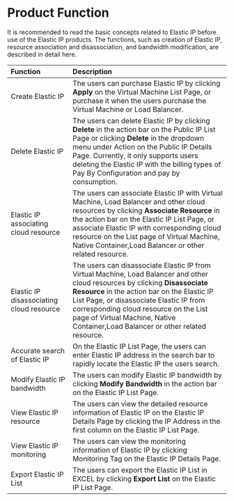 # Product Function

It is recommended to read the basic concepts related to Elastic IP before use of the Elastic IP products. The functions, such as creation of Elastic IP, resource association and disassociation, and bandwidth modification, are described in detail here.

| Function | Description |
| :- | :- |
| Create Elastic IP | The users can purchase Elastic IP by clicking **Apply** on the Virtual Machine List Page, or purchase it when the users purchase the Virtual Machine or Load Balancer.
| Delete Elastic IP | The users can delete Elastic IP by clicking **Delete** in the action bar on the Public IP List Page or clicking **Delete** in the dropdown menu under Action on the Public IP Details Page. Currently, it only supports users deleting the Elastic IP with the billing types of Pay By Configuration and pay by consumption. |
| Elastic IP associating cloud resource | The users can associate Elastic IP with Virtual Machine, Load Balancer and other cloud resources by clicking **Associate Resource** in the action bar on the Elastic IP List Page, or associate Elastic IP  with corresponding cloud resource on the List page of Virtual Machine, Native Container,Load Balancer or other related resource.|
| Elastic IP disassociating cloud resource | The users can disassociate Elastic IP from Virtual Machine, Load Balancer and other cloud resources by clicking **Disassociate Resource** in the action bar on the Elastic IP List Page, or disassociate Elastic IP from corresponding cloud resource on the List page of Virtual Machine, Native Container,Load Balancer or other related resource. |
| Accurate search of Elastic IP | On the Elastic IP List Page, the users can enter Elastic IP address in the search bar to rapidly locate the Elastic IP the users search. |
|Modify Elastic IP bandwidth| The users can modify Elastic IP bandwidth by clicking **Modify Bandwidth** in the action bar on the Elastic IP List Page. |
| View Elastic IP resource| The users can view the detailed resource information of Elastic IP on the Elastic IP Details Page by clicking the IP Address in the first column on the Elastic IP List Page. |
| View Elastic IP monitoring | The users can view the monitoring information of Elastic IP by clicking Monitoring Tag on the Elastic IP Details Page. |
|Export Elastic IP List |The users can export the Elastic IP List in EXCEL by clicking **Export List** on the Elastic IP List Page.
